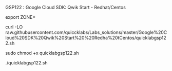 GSP122 :  Google Cloud SDK: Qwik Start - Redhat/Centos 

export ZONE=

curl -LO raw.githubusercontent.com/quiccklabs/Labs_solutions/master/Google%20Cloud%20SDK%20Qwik%20Start%20%20Redha%20tCentos/quicklabgsp122.sh

sudo chmod +x quicklabgsp122.sh

./quicklabgsp122.sh
